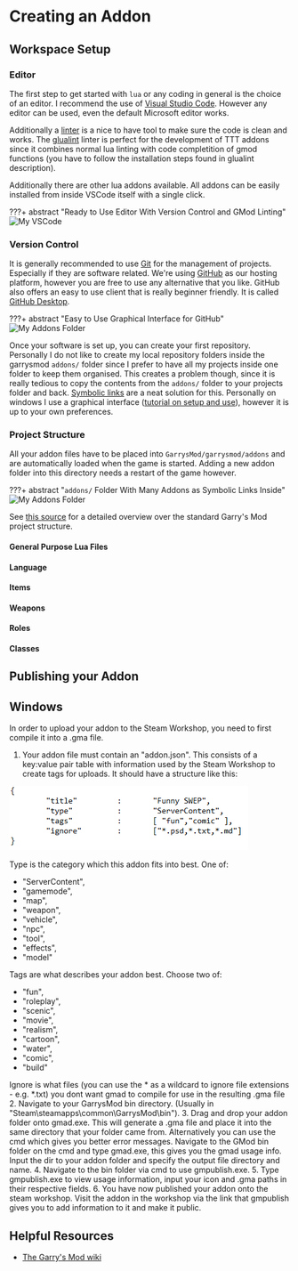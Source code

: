 # Creating an Addon

## Workspace Setup

### Editor

The first step to get started with `lua` or any coding in general is the choice of an editor. I recommend the use of [Visual Studio Code](https://code.visualstudio.com/). However any editor can be used, even the default Microsoft editor works.

Additionally a [linter](https://en.wikipedia.org/wiki/Lint_(software)) is a nice to have tool to make sure the code is clean and works. The [glualint](https://marketplace.visualstudio.com/items?itemName=goz3rr.vscode-glualint) linter is perfect for the development of TTT addons since it combines normal lua linting with code completition of gmod functions (you have to follow the installation steps found in glualint description).

Additionally there are other lua addons available. All addons can be easily installed from inside VSCode itself with a single click.

???+ abstract "Ready to Use Editor With Version Control and GMod Linting"
    ![My VSCode](../../assets/images/article/vscode.png)

### Version Control

It is generally recommended to use [Git](https://git-scm.com/) for the management of projects. Especially if they are software related. We're using [GitHub](http://github.com/) as our hosting platform, however you are free to use any alternative that you like. GitHub also offers an easy to use client that is really beginner friendly. It is called [GitHub Desktop](https://desktop.github.com/).

???+ abstract "Easy to Use Graphical Interface for GitHub"
    ![My Addons Folder](../../assets/images/article/github.png)

Once your software is set up, you can create your first repository. Personally I do not like to create my local repository folders inside the garrysmod `addons/` folder since I prefer to have all my projects inside one folder to keep them organised. This creates a problem though, since it is really tedious to copy the contents from the `addons/` folder to your projects folder and back. [Symbolic links](https://en.wikipedia.org/wiki/Symbolic_link) are a neat solution for this. Personally on windows I use a graphical interface ([tutorial on setup and use](https://www.howtogeek.com/howto/16226/complete-guide-to-symbolic-links-symlinks-on-windows-or-linux/)), however it is up to your own preferences.

### Project Structure

All your addon files have to be placed into `GarrysMod/garrysmod/addons` and are automatically loaded when the game is started. Adding a new addon folder into this directory needs a restart of the game however.

???+ abstract "`addons/` Folder With Many Addons as Symbolic Links Inside"
    ![My Addons Folder](../../assets/images/article/folder.png)

See [this source](https://wiki.facepunch.com/gmod/Lua_Folder_Structure) for a detailed overview over the standard Garry's Mod project structure.

#### General Purpose Lua Files

#### Language

#### Items

#### Weapons

#### Roles

#### Classes

## Publishing your Addon
## Windows
In order to upload your addon to the Steam Workshop, you need to first compile it into a .gma file.
1. Your addon file must contain an "addon.json". This consists of a key:value pair table with information used by the Steam Workshop to create tags for uploads.
It should have a structure like this:

![addon_json.png](../../assets/images/article/addon_json.png)

Type is the category which this addon fits into best. One of:

- "ServerContent",
- "gamemode",
- "map",
- "weapon",
- "vehicle",
- "npc",
- "tool",
- "effects",
- "model"

Tags are what describes your addon best. Choose two of:

- "fun",
- "roleplay",
- "scenic",
- "movie",
- "realism",
- "cartoon",
- "water",
- "comic",
- "build"

Ignore is what files (you can use the \* as a wildcard to ignore file extensions - e.g. \*.txt) you dont want gmad to compile for use in the resulting .gma file
2. Navigate to your GarrysMod bin directory. (Usually in "Steam\steamapps\common\GarrysMod\bin").
3. Drag and drop your addon folder onto gmad.exe. This will generate a .gma file and place it into the same directory that your folder came from.
Alternatively you can use the cmd which gives you better error messages. Navigate to the GMod bin folder on the cmd and type gmad.exe, this gives you the gmad usage info. Input the dir to your addon folder and specify the output file directory and name.
4. Navigate to the bin folder via cmd to use gmpublish.exe.
5. Type gmpublish.exe to view usage information, input your icon and .gma paths in their respective fields.
6. You have now published your addon onto the steam workshop. Visit the addon in the workshop via the link that gmpublish gives you to add information to it and make it public.

## Helpful Resources

* [The Garry's Mod wiki](https://wiki.facepunch.com/)
